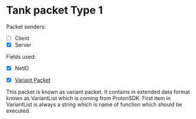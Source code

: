# Tank packet Type 1

Packet senders:
- [ ] Client
- [x] Server

Fields used:
- [x] NetID
- [x] [Variant Packet](/Docs/Packets/Tanks/Variants/README.md)


This packet is known as variant packet. It contains in extended data format known as VariantList which is coming from ProtonSDK. First item in VariantList is always a string which is name of function which should be executed.
